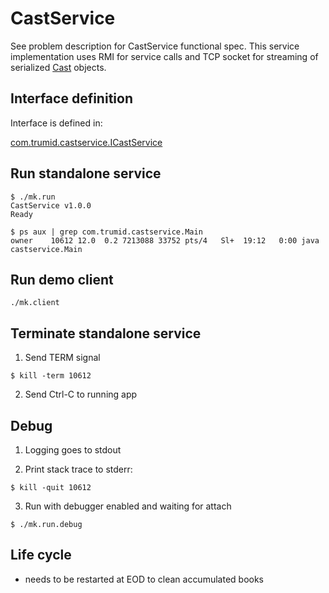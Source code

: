 # CastService
See problem description for CastService functional spec. 
This service implementation uses RMI for service calls and TCP socket for streaming of serialized [Cast](https://github.com/dkhokhlov/CastService/blob/main/src/com/trumid/castservice/Cast.java) objects.

## Interface definition

Interface is defined in: 

[com.trumid.castservice.ICastService](https://github.com/dkhokhlov/CastService/blob/main/src/com/trumid/castservice/ICastService.java#L8)

## Run standalone service

```
$ ./mk.run
CastService v1.0.0
Ready

$ ps aux | grep com.trumid.castservice.Main
owner    10612 12.0  0.2 7213088 33752 pts/4   Sl+  19:12   0:00 java castservice.Main
```

## Run demo client

```
./mk.client
```

## Terminate standalone service

1) Send TERM signal

```
$ kill -term 10612
```

2) Send Ctrl-C to running app

## Debug

1) Logging goes to stdout 

2) Print stack trace to stderr:

```
$ kill -quit 10612
```

3) Run with debugger enabled and waiting for attach
```
$ ./mk.run.debug
```

## Life cycle
- needs to be restarted at EOD to clean accumulated books
